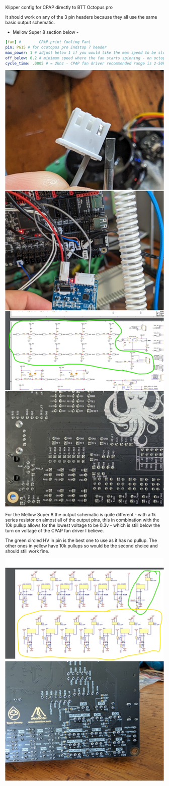 
Klipper config for CPAP directly to BTT Octopus pro 

It should work on any of the 3 pin headers because they all use the same basic output schematic. 

- Mellow Super 8 section below -

```yaml
[fan] #        CPAP print Cooling Fan\
pin: PG15 # for ocotopus pro Endstop 7 header
max_power: 1 # adjust below 1 if you would like the max speed to be slower
off_below: 0.2 # minimum speed where the fan starts spinning - on octopus pro this is correct - will be lower maybe 0 on mellow Super 8 because of different GPIO pullup and protection resistors
cycle_time: .0005 # = 2khz - CPAP fan driver recommended range is 2-50khz
```

![Model preview](https://github.com/clowrey/x5sa_pro_klipper/blob/main/CPAP%20fan%20config/CPAP%20driver%20pin%20location%20(Large).jpg)
![Model preview](https://github.com/clowrey/x5sa_pro_klipper/blob/main/CPAP%20fan%20config/CPAP%20driver%20to%20BTT%20octopus%20pro%20(Large).jpg)
![Model preview](https://github.com/clowrey/x5sa_pro_klipper/blob/main/CPAP%20fan%20config/Octopus%20pro%20recommended%20pins.jpg)
![Model preview](https://github.com/clowrey/x5sa_pro_klipper/blob/main/CPAP%20fan%20config/Octopus%20pro%20PCB%20GPIO%20pin%20names.jpg)

For the Mellow Super 8 the output schematic is quite different - with a 1k series resistor on almost all of the output pins, this in combination with the 10k pullup allows for the lowest voltage to be 0.3v - which is still below the turn on voltage of the CPAP fan driver I believe. 

The green circled HV in pin is the best one to use as it has no pullup. The other ones in yellow have 10k pullups so would be the second choice and should still work fine. 

![Model preview](https://github.com/clowrey/x5sa_pro_klipper/blob/main/CPAP%20fan%20config/Super%208%20recommended%20pins.jpg)
![Model preview](https://github.com/clowrey/x5sa_pro_klipper/blob/main/CPAP%20fan%20config/Super%208%20PCB%20underside%20GPIO%20names.jpg)
